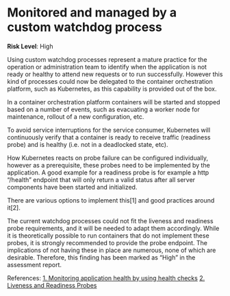 # Monitored and managed by a custom watchdog process

**Risk Level**: High

Using custom watchdog processes represent a mature practice for the operation
or administration team to identify when the application is not ready or healthy
to attend new requests or to run successfully. However this kind of processes
could now be delegated to the container orchestration platform, such as Kubernetes,
as this capability is provided out of the box. 

In a container orchestration platform containers will be started and stopped
based on a number of events, such as evacuating a worker node for maintenance,
rollout of a new configuration, etc.

To avoid service interruptions for the service consumer, Kubernetes will
continuously verify that a container is ready to receive traffic (readiness probe)
and is healthy (i.e. not in a deadlocked state, etc).

How Kubernetes reacts on probe failure can be configured individually, however
as a prerequisite, these probes need to be implemented by the application. A good
example for a readiness probe is for example a http “/health” endpoint that will
only return a valid status after all server components have been started
and initialized.

There are various options to implement this[1] and good practices around it[2].

The current watchdog processes could not fit the liveness and readiness probe
requirements, and it will be needed to adapt them accordingly. While it
is theoretically possible to run containers that do not implement these
probes, it is strongly recommended to provide the probe endpoint. The implications
of not having these in place are numerous, none of which are desirable.
Therefore, this finding has been marked as “High” in the assessment report.

References:
[1. Monitoring application health by using health checks](https://docs.openshift.com/container-platform/4.8/applications/application-health.html)
[2. Liveness and Readiness Probes](https://cloud.redhat.com/blog/liveness-and-readiness-probes)
